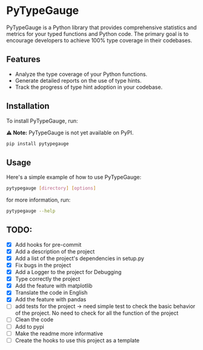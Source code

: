 # PyTypeGauge

PyTypeGauge is a Python library that provides comprehensive statistics and metrics for your typed functions and Python code. The primary goal is to encourage developers to achieve 100% type coverage in their codebases.

## Features

- Analyze the type coverage of your Python functions.
- Generate detailed reports on the use of type hints.
- Track the progress of type hint adoption in your codebase.

## Installation

To install PyTypeGauge, run:

**⚠️ Note:** PyTypeGauge is not yet available on PyPI.

```bash
pip install pytypegauge
```

## Usage
Here's a simple example of how to use PyTypeGauge:

```bash
pytypegauge [directory] [options]
```

for more information, run:

```bash
pytypegauge --help
```


## TODO:

- [x] Add hooks for pre-commit
- [x] Add a description of the project
- [x] Add a list of the project's dependencies in setup.py
- [x] Fix bugs in the project
- [x] Add a Logger to the project for Debugging
- [x] Type correctly the project
- [x] Add the feature with matplotlib
- [x] Translate the code in English
- [x] Add the feature with pandas
- [ ] add tests for the project -> need simple test to check the basic behavior of the project. No need to check for all the function of the project
- [ ] Clean the code
- [ ] Add to pypi 
- [ ] Make the readme more informative
- [ ] Create the hooks to use this project as a template
